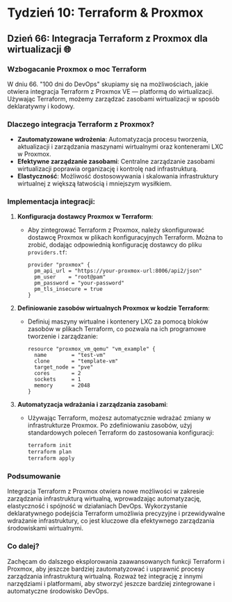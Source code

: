 # Tydzień 10: Terraform & Proxmox

## Dzień 66: Integracja Terraform z Proxmox dla wirtualizacji 🌐

### Wzbogacanie Proxmox o moc Terraform
W dniu 66. "100 dni do DevOps" skupiamy się na możliwościach, jakie otwiera integracja Terraform z Proxmox VE — platformą do wirtualizacji. Używając Terraform, możemy zarządzać zasobami wirtualizacji w sposób deklaratywny i kodowy.

### Dlaczego integracja Terraform z Proxmox?
- **Zautomatyzowane wdrożenia**: Automatyzacja procesu tworzenia, aktualizacji i zarządzania maszynami wirtualnymi oraz kontenerami LXC w Proxmox.
- **Efektywne zarządzanie zasobami**: Centralne zarządzanie zasobami wirtualizacji poprawia organizację i kontrolę nad infrastrukturą.
- **Elastyczność**: Możliwość dostosowywania i skalowania infrastruktury wirtualnej z większą łatwością i mniejszym wysiłkiem.

### Implementacja integracji:
1. **Konfiguracja dostawcy Proxmox w Terraform**:
   - Aby zintegrować Terraform z Proxmox, należy skonfigurować dostawcę Proxmox w plikach konfiguracyjnych Terraform. Można to zrobić, dodając odpowiednią konfigurację dostawcy do pliku `providers.tf`:
     ```hcl
     provider "proxmox" {
       pm_api_url = "https://your-proxmox-url:8006/api2/json"
       pm_user    = "root@pam"
       pm_password = "your-password"
       pm_tls_insecure = true
     }
     ```

2. **Definiowanie zasobów wirtualnych Proxmox w kodzie Terraform**:
   - Definiuj maszyny wirtualne i kontenery LXC za pomocą bloków zasobów w plikach Terraform, co pozwala na ich programowe tworzenie i zarządzanie:
     ```hcl
     resource "proxmox_vm_qemu" "vm_example" {
       name        = "test-vm"
       clone       = "template-vm"
       target_node = "pve"
       cores       = 2
       sockets     = 1
       memory      = 2048
     }
     ```

3. **Automatyzacja wdrażania i zarządzania zasobami**:
   - Używając Terraform, możesz automatycznie wdrażać zmiany w infrastrukturze Proxmox. Po zdefiniowaniu zasobów, użyj standardowych poleceń Terraform do zastosowania konfiguracji:
     ```bash
     terraform init
     terraform plan
     terraform apply
     ```

### Podsumowanie
Integracja Terraform z Proxmox otwiera nowe możliwości w zakresie zarządzania infrastrukturą wirtualną, wprowadzając automatyzację, elastyczność i spójność w działaniach DevOps. Wykorzystanie deklaratywnego podejścia Terraform umożliwia precyzyjne i przewidywalne wdrażanie infrastruktury, co jest kluczowe dla efektywnego zarządzania środowiskami wirtualnymi.

### Co dalej?
Zachęcam do dalszego eksplorowania zaawansowanych funkcji Terraform i Proxmox, aby jeszcze bardziej zautomatyzować i usprawnić procesy zarządzania infrastrukturą wirtualną. Rozważ też integrację z innymi narzędziami i platformami, aby stworzyć jeszcze bardziej zintegrowane i automatyczne środowisko DevOps.
